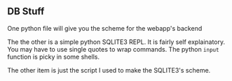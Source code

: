 DB Stuff
---

One python file will give you the scheme for the webapp's backend

The the other is a simple python SQLITE3 REPL. It is fairly self explainatory. You may have to use single quotes to wrap commands. The python `input` function is picky in some shells.

The other item is just the script I used to make the SQLITE3's scheme.
